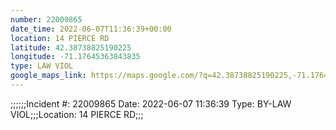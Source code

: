```yaml
---
number: 22009865
date_time: 2022-06-07T11:36:39+00:00
location: 14 PIERCE RD
latitude: 42.38738825190225
longitude: -71.17645363843835
type: LAW VIOL
google_maps_link: https://maps.google.com/?q=42.38738825190225,-71.17645363843835
---
```


;;;;;;Incident #: 22009865  Date: 2022-06-07 11:36:39   Type: BY-LAW VIOL;;;Location: 14 PIERCE RD;;;
